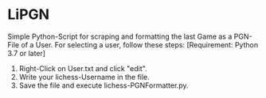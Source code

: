 # LiPGN
Simple Python-Script for scraping and formatting the last Game as a PGN-File of a User.
For selecting a user, follow these steps:
[Requirement: Python 3.7 or later]
1. Right-Click on User.txt and click "edit".
2. Write your lichess-Username in the file.
3. Save the file and execute lichess-PGNFormatter.py.
